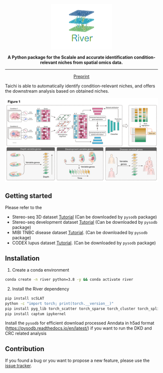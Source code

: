 <div align="center">
<img src="https://github.com/C0nc/River/blob/main/figure/logo.png" width="200px">

**A Python package for the Scalale and accurate identification condition-relevant niches from spatial omics data.**

---

<p align="center">
  <a href="https://doi.org/10.1101/2024.05.30.596656" target="_blank">Preprint</a>
</p>

</div>

Taichi is able to automatically identify condition-relevant niches, and offers the downstream analysis based on obtained niches.
</p>
<p align="center">
  <img src="https://github.com/C0nc/River/blob/main/figure/pipeline.png" width="800px">
</p>

## Getting started


Please refer to the  
- Stereo-seq 3D dataset [Tutorial][link-tutorial_2] (Can be downloaded by `pysodb` package) 
- Stereo-seq development dataset [Tutorial][link-tutorial_3] (Can be downloaded by `pysodb` package)
- MIBI TNBC disease dataset [Tutorial][link-tutorial_4]. (Can be downloaded by `pysodb` package)
- CODEX lupus dataset [Tutorial][link-tutorial_5]. (Can be downloaded by `pysodb` package)

## Installation

1. Create a conda environment
```bash
conda create -n river python=3.8 -y && conda activate river

```
2. Install the River dependency
```bash
pip install scSLAT
python -c "import torch; print(torch.__version__)"
pip install pyg_lib torch_scatter torch_sparse torch_cluster torch_spline_conv -f https://data.pyg.org/whl/torch-2.0.0+cu117.html  # replace torch and CUDA version to yours
pip install captum ipykernel 
```

Install the `pysodb` for efficient download processed Anndata in h5ad format (https://pysodb.readthedocs.io/en/latest/) if you want to run the DKD and CRC related analysis

## Contribution

If you found a bug or you want to propose a new feature, please use the [issue tracker][issue-tracker].

[issue-tracker]: https://github.com/C0nc/River/issues
[link-docs]: https://cellcharter.readthedocs.io
[link-api]: https://cellcharter.readthedocs.io/en/latest/api.html
[link-tutorial_1]: https://github.com/C0nc/River/blob/main/figure_2.ipynb
[link-tutorial_2]: https://github.com/C0nc/River/blob/main/figure_3.ipynb
[link-tutorial_3]: https://github.com/C0nc/River/blob/main/figure_4.ipynb
[link-tutorial_4]: https://github.com/C0nc/River/blob/main/figure_5.ipynb
[link-tutorial_5]: https://github.com/C0nc/River/blob/main/figure_6.ipynb
